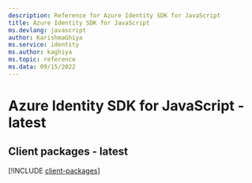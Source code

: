 ```yaml
---
description: Reference for Azure Identity SDK for JavaScript
title: Azure Identity SDK for JavaScript
ms.devlang: javascript
author: KarishmaGhiya
ms.service: identity
ms.author: kaghiya
ms.topic: reference
ms.data: 09/15/2022
---
```

# Azure Identity SDK for JavaScript - latest

## Client packages - latest
[!INCLUDE [client-packages](identity-client-index.md)]